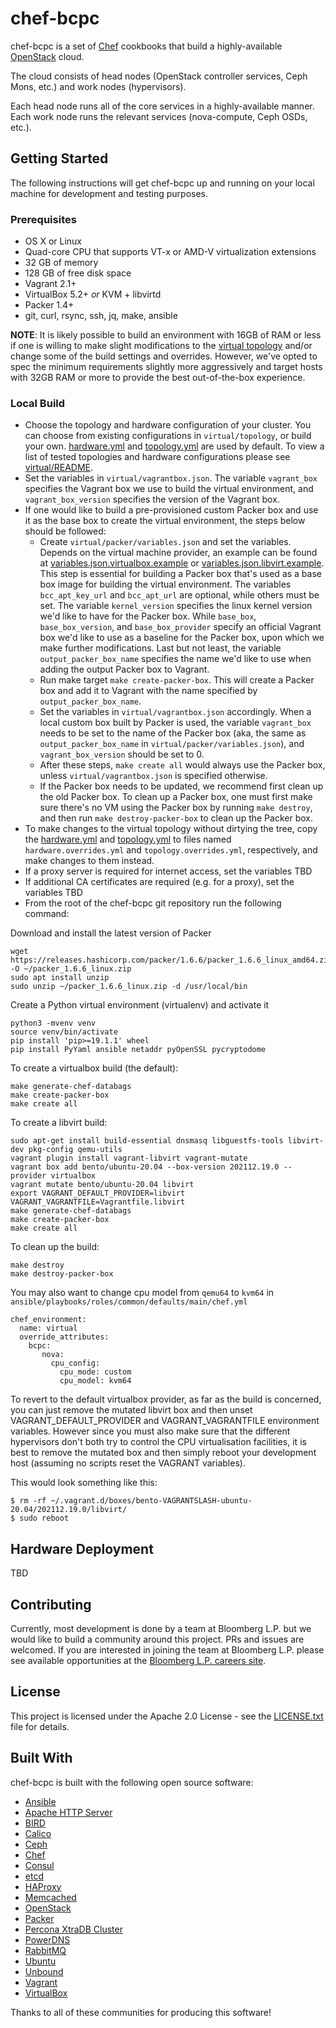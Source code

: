 # chef-bcpc

chef-bcpc is a set of [Chef](https://github.com/opscode/chef) cookbooks that
build a highly-available [OpenStack](http://www.openstack.org/) cloud.

The cloud consists of head nodes (OpenStack controller services, Ceph Mons,
etc.) and work nodes (hypervisors).

Each head node runs all of the core services in a highly-available manner. Each
work node runs the relevant services (nova-compute, Ceph OSDs, etc.).


## Getting Started

The following instructions will get chef-bcpc up and running on your local
machine for development and testing purposes.


### Prerequisites

* OS X or Linux
* Quad-core CPU that supports VT-x or AMD-V virtualization extensions
* 32 GB of memory
* 128 GB of free disk space
* Vagrant 2.1+
* VirtualBox 5.2+ *or* KVM + libvirtd
* Packer 1.4+
* git, curl, rsync, ssh, jq, make, ansible

**NOTE**: It is likely possible to build an environment with 16GB of RAM or less
if one is willing to make slight modifications to the
 [virtual topology](virtual/topology/hardware.yml) and/or change some of the
build settings and overrides.  However, we've opted to spec the minimum
requirements slightly more aggressively and target hosts with 32GB RAM or more
to provide the best out-of-the-box experience.


### Local Build

* Choose the topology and hardware configuration of your cluster. You can
choose from existing configurations in `virtual/topology`, or build your own.
[hardware.yml](virtual/topology/hardware.yml) and
[topology.yml](virtual/topology/topology.yml) are used by default. To view a
list of tested topologies and hardware configurations please see
[virtual/README](virtual/README.md).
* Set the variables in `virtual/vagrantbox.json`. The variable `vagrant_box` specifies the
Vagrant box we use to build the virtual environment, and `vagrant_box_version` specifies
the version of the Vagrant box.
* If one would like to build a pre-provisioned custom Packer box and use it as the base box
to create the virtual environment, the steps below should be followed:
  * Create `virtual/packer/variables.json` and set the variables. Depends on the
virtual machine provider, an example can be found at
[variables.json.virtualbox.example](virtual/packer/variables.json.virtualbox.example)
or [variables.json.libvirt.example](virtual/packer/variables.json.libvirt.example).
This step is essential for building a Packer box that's used as a base box image for building
the virtual environment. The variables `bcc_apt_key_url` and `bcc_apt_url` are optional,
while others must be set. The variable `kernel_version` specifies the linux kernel version we'd
like to have for the Packer box. While `base_box`, `base_box_version`, and `base_box_provider`
specify an official Vagrant box we'd like to use as a baseline for the Packer box, upon which
we make further modifications. Last but not least, the variable `output_packer_box_name` specifies
the name we'd like to use when adding the output Packer box to Vagrant.
  * Run make target `make create-packer-box`. This will create a Packer box and add it to Vagrant
with the name specified by `output_packer_box_name`.
  * Set the variables in `virtual/vagrantbox.json` accordingly. When a local custom box built by Packer
is used, the variable `vagrant_box` needs to be set to the name of the Packer box (aka, the same as
`output_packer_box_name` in `virtual/packer/variables.json`), and `vagrant_box_version` should be set to 0.
  * After these steps, `make create all` would always use the Packer box, unless `virtual/vagrantbox.json`
is specified otherwise.
  * If the Packer box needs to be updated, we recommend first clean up the old Packer box. To clean up a
Packer box, one must first make sure there's no VM using the Packer box by running `make destroy`, and then
run `make destroy-packer-box` to clean up the Packer box.  
* To make changes to the virtual topology without dirtying the tree, copy the
[hardware.yml](virtual/topology/hardware.yml) and
[topology.yml](virtual/topology/topology.yml) to files named
`hardware.overrides.yml` and `topology.overrides.yml`, respectively, and make
changes to them instead.
* If a proxy server is required for internet access, set the variables TBD
* If additional CA certificates are required (e.g. for a proxy), set the variables TBD
* From the root of the chef-bcpc git repository run the following command:

Download and install the latest version of Packer

```shell
wget https://releases.hashicorp.com/packer/1.6.6/packer_1.6.6_linux_amd64.zip -O ~/packer_1.6.6_linux.zip
sudo apt install unzip
sudo unzip ~/packer_1.6.6_linux.zip -d /usr/local/bin
```


Create a Python virtual environment (virtualenv) and activate it

```shell
python3 -mvenv venv
source venv/bin/activate
pip install 'pip>=19.1.1' wheel
pip install PyYaml ansible netaddr pyOpenSSL pycryptodome
```

To create a virtualbox build (the default):

```shell
make generate-chef-databags
make create-packer-box
make create all
```

To create a libvirt build:

```shell
sudo apt-get install build-essential dnsmasq libguestfs-tools libvirt-dev pkg-config qemu-utils
vagrant plugin install vagrant-libvirt vagrant-mutate
vagrant box add bento/ubuntu-20.04 --box-version 202112.19.0 --provider virtualbox
vagrant mutate bento/ubuntu-20.04 libvirt
export VAGRANT_DEFAULT_PROVIDER=libvirt VAGRANT_VAGRANTFILE=Vagrantfile.libvirt
make generate-chef-databags
make create-packer-box
make create all
```

To clean up the build:
```shell
make destroy
make destroy-packer-box
```


You may also want to change cpu model from `qemu64` to `kvm64` in
`ansible/playbooks/roles/common/defaults/main/chef.yml`

```
chef_environment:
  name: virtual
  override_attributes:
    bcpc:
       nova:
         cpu_config:
           cpu_mode: custom
           cpu_model: kvm64
```

To revert to the default virtualbox provider, as far as the build is
concerned, you can just remove the mutated libvirt box and then unset
VAGRANT_DEFAULT_PROVIDER and VAGRANT_VAGRANTFILE environment
variables. However since you must also make sure that the different
hypervisors don't both try to control the CPU virtualisation
facilities, it is best to remove the mutated box and then simply
reboot your development host (assuming no scripts reset the VAGRANT
variables).

This would look something like this:

```shell
$ rm -rf ~/.vagrant.d/boxes/bento-VAGRANTSLASH-ubuntu-20.04/202112.19.0/libvirt/
$ sudo reboot
```

## Hardware Deployment

TBD


## Contributing

Currently, most development is done by a team at Bloomberg L.P. but we would
like to build a community around this project. PRs and issues are welcomed. If
you are interested in joining the team at Bloomberg L.P. please see available
opportunities at the [Bloomberg L.P. careers site](https://careers.bloomberg.com/job/search?qf=cloud).


## License

This project is licensed under the Apache 2.0 License - see the
[LICENSE.txt](LICENSE.txt) file for details.


## Built With

chef-bcpc is built with the following open source software:

 - [Ansible](https://www.ansible.com/)
 - [Apache HTTP Server](http://httpd.apache.org/)
 - [BIRD](https://bird.network.cz)
 - [Calico](https://www.projectcalico.org)
 - [Ceph](http://ceph.com/)
 - [Chef](http://www.opscode.com/chef/)
 - [Consul](https://www.consul.io)
 - [etcd](https://etcd.io)
 - [HAProxy](http://haproxy.1wt.eu/)
 - [Memcached](http://memcached.org)
 - [OpenStack](http://www.openstack.org/)
 - [Packer](https://www.packer.io/)
 - [Percona XtraDB Cluster](http://www.percona.com/software/percona-xtradb-cluster)
 - [PowerDNS](https://www.powerdns.com/)
 - [RabbitMQ](http://www.rabbitmq.com/)
 - [Ubuntu](http://www.ubuntu.com/)
 - [Unbound](https://nlnetlabs.nl/projects/unbound/about/)
 - [Vagrant](http://www.vagrantup.com/)
 - [VirtualBox](https://www.virtualbox.org/)

Thanks to all of these communities for producing this software!
